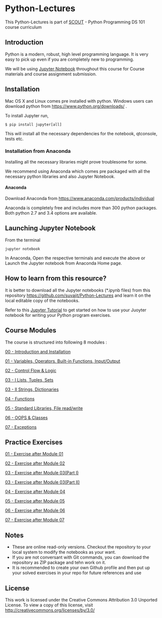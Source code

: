 
# Python-Lectures  

This Python-Lectures is part of [SCOUT](www.scoutlive.in) - Python Programming DS 101 course curriculum


## Introduction

Python is a modern, robust, high level programming language. It is very easy to pick up even if you are completely new to programming.

We will be using [Jupyter Notebook](https://realpython.com/jupyter-notebook-introduction/) throughout this course for Course materials and course assignment submission. 


## Installation


Mac OS X and Linux comes pre installed with python. Windows users can download python from https://www.python.org/downloads/ .

To install Jupyter run,

    $ pip install jupyter[all]
    
This will install all the necessary dependencies for the notebook, qtconsole, tests etc.



### Installation from Anaconda

Installing all the necessary libraries might prove troublesome for some.

We recommend using Anaconda which comes pre packaged with all the necessary python libraries and also Jupyter Notebook.


#### Anaconda

Download Anaconda from https://www.anaconda.com/products/individual

Anaconda is completely free and includes more than 300 python packages. Both python 2.7 and 3.4 options are available.



## Launching Jupyter Notebook

From the terminal

    jupyter notebook

In Anaconda, Open the respective terminals and execute the above or Launch the Jupyter notebook from Anaconda Home page.


## How to learn from this resource?


It is better to download all the Jupyter notebooks (*.ipynb files) from this repository https://github.com/suvajit/Python-Lectures and learn it on the local editable copy of the notebooks.

Refer to this [Jupyter Tutorial](https://realpython.com/jupyter-notebook-introduction/) to get started on how to use your Juoyter notebook for writing your Python program exercises.



## Course Modules

The course is structured into following 8 modules :


[00 - Introduction and Installation](http://nbviewer.ipython.org/github/suvajit/Python-Lectures/blob/master/00.ipynb)


[01 - Variables, Operators, Built-in Functions, Input/Output](http://nbviewer.ipython.org/github/suvajit/Python-Lectures/blob/master/01.ipynb)


[02 - Control Flow & Logic](http://nbviewer.ipython.org/github/suvajit/Python-Lectures/blob/master/02.ipynb)


[03 - I Lists, Tuples, Sets](http://nbviewer.ipython.org/github/suvajit/Python-Lectures/blob/master/03_1.ipynb)


[03 - II Strings, Dictionaries](http://nbviewer.ipython.org/github/suvajit/Python-Lectures/blob/master/03_2.ipynb)


[04 - Functions](http://nbviewer.ipython.org/github/suvajit/Python-Lectures/blob/master/04.ipynb)


[05 - Standard Libraries, File read/write](http://nbviewer.ipython.org/github/suvajit/Python-Lectures/blob/master/05.ipynb)


[06 - OOPS & Classes](http://nbviewer.ipython.org/github/suvajit/Python-Lectures/blob/master/06.ipynb)


[07 - Exceptions](http://nbviewer.ipython.org/github/suvajit/Python-Lectures/blob/master/07.ipynb)




## Practice Exercises

[01 - Exercise after Module 01](https://github.com/suvajit/Python-Lectures/blob/master/exercises/Exercise_1.ipynb)

[02 - Exercise after Module 02](https://github.com/suvajit/Python-Lectures/blob/master/exercises/Exercise_2.ipynb)

[03 - Exercise after Module 03(Part I)](https://github.com/suvajit/Python-Lectures/blob/master/exercises/Exercise3_1.ipynb)

[03 - Exercise after Module 03(Part II)](https://github.com/suvajit/Python-Lectures/blob/master/exercises/Exercise3_2.ipynb)

[04 - Exercise after Module 04](https://github.com/suvajit/Python-Lectures/blob/master/exercises/Exercise_4.ipynb)

[05 - Exercise after Module 05](https://github.com/suvajit/Python-Lectures/blob/master/exercises/Exercise_5.ipynb)

[06 - Exercise after Module 06](https://github.com/suvajit/Python-Lectures/blob/master/exercises/Exercise_6.ipynb)

[07 - Exercise after Module 07](https://github.com/suvajit/Python-Lectures/blob/master/exercises/Exercise_7.ipynb)




## Notes

- These are online read-only versions. Checkout the repository to your local system to modify the notebooks as your want.
- If you are not conversant with Git commands, you can download the repository as ZIP package and tehn work on it.
- It is recommended to create your own Github profile and then put up your solved exercises in your repo for future references and use


## License

This work is licensed under the Creative Commons Attribution 3.0 Unported License. To view a copy of this license, visit http://creativecommons.org/licenses/by/3.0/
